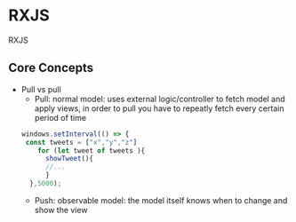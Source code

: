 # RXJS
RXJS
## Core Concepts
- Pull vs pull
  - Pull: normal model: uses external logic/controller to fetch model and apply views, in order to pull you have to repeatly fetch every certain period of time
  ```javascript
  windows.setInterval(() => {
   const tweets = ["x","y","z"]
      for (let tweet of tweets ){
        showTweet(){
        //...
        }
    },5000);
  ```
  - Push: observable model: the model itself knows when to change and show the view
